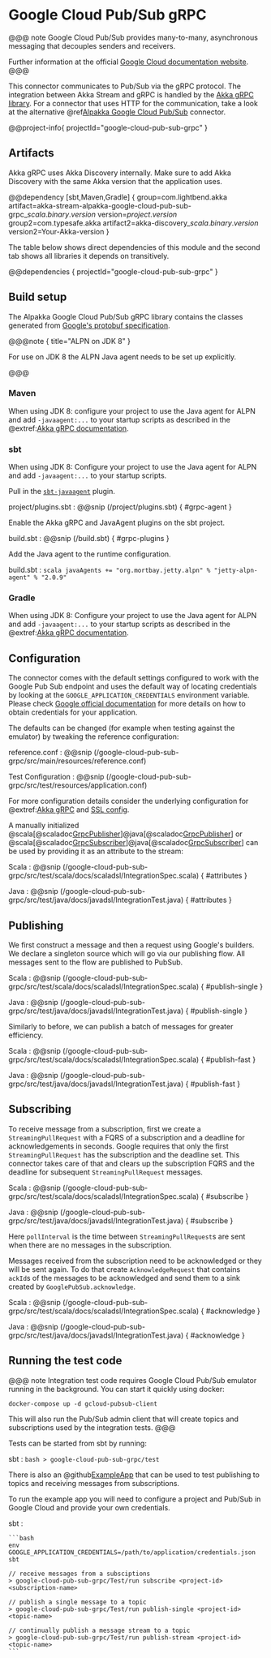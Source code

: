 # Google Cloud Pub/Sub gRPC

@@@ note
Google Cloud Pub/Sub provides many-to-many, asynchronous messaging that decouples senders and receivers.

Further information at the official [Google Cloud documentation website](https://cloud.google.com/pubsub/docs/overview).
@@@

This connector communicates to Pub/Sub via the gRPC protocol. The integration between Akka Stream and gRPC is handled by the
[Akka gRPC library](https://github.com/akka/akka-grpc). For a connector that uses HTTP for the communication, take a
look at the alternative @ref[Alpakka Google Cloud Pub/Sub](google-cloud-pub-sub.md) connector.

@@project-info{ projectId="google-cloud-pub-sub-grpc" }

## Artifacts

Akka gRPC uses Akka Discovery internally. Make sure to add Akka Discovery with the same Akka version that the application uses.

@@dependency [sbt,Maven,Gradle] {
  group=com.lightbend.akka
  artifact=akka-stream-alpakka-google-cloud-pub-sub-grpc_$scala.binary.version$
  version=$project.version$
  group2=com.typesafe.akka
  artifact2=akka-discovery_$scala.binary.version$
  version2=Your-Akka-version
}

The table below shows direct dependencies of this module and the second tab shows all libraries it depends on transitively.

@@dependencies { projectId="google-cloud-pub-sub-grpc" }

## Build setup

The Alpakka Google Cloud Pub/Sub gRPC library contains the classes generated from [Google's protobuf specification](https://github.com/googleapis/java-pubsub/tree/master/proto-google-cloud-pubsub-v1/).

@@@note { title="ALPN on JDK 8" }

For use on JDK 8 the ALPN Java agent needs to be set up explicitly.

@@@

### Maven

When using JDK 8: configure your project to use the Java agent for ALPN and add `-javaagent:...` to your startup scripts as described in the @extref:[Akka gRPC documentation](akka-grpc:/buildtools/maven.html#starting-your-akka-grpc-server-from-maven).

### sbt

When using JDK 8: Configure your project to use the Java agent for ALPN and add `-javaagent:...` to your startup scripts.

Pull in the [`sbt-javaagent`](https://github.com/sbt/sbt-javaagent) plugin.

project/plugins.sbt
: @@snip (/project/plugins.sbt) { #grpc-agent }

Enable the Akka gRPC and JavaAgent plugins on the sbt project.

build.sbt
: @@snip (/build.sbt) { #grpc-plugins }

Add the Java agent to the runtime configuration.

build.sbt
:   ```scala
    javaAgents += "org.mortbay.jetty.alpn" % "jetty-alpn-agent" % "2.0.9"
    ```

### Gradle

When using JDK 8: Configure your project to use the Java agent for ALPN and add `-javaagent:...` to your startup scripts as described in the @extref:[Akka gRPC documentation](akka-grpc:/buildtools/gradle.html#starting-your-akka-grpc-server-from-gradle).

## Configuration

The connector comes with the default settings configured to work with the Google Pub Sub endpoint and uses the default way of
locating credentials by looking at the `GOOGLE_APPLICATION_CREDENTIALS` environment variable. Please check
[Google official documentation](https://cloud.google.com/pubsub/docs/reference/libraries#setting_up_authentication) for more details
on how to obtain credentials for your application.

The defaults can be changed (for example when testing against the emulator) by tweaking the reference configuration:

reference.conf
: @@snip (/google-cloud-pub-sub-grpc/src/main/resources/reference.conf)

Test Configuration
: @@snip (/google-cloud-pub-sub-grpc/src/test/resources/application.conf)

For more configuration details consider the underlying configuration for @extref:[Akka gRPC](akka-grpc:/client/configuration.html) and [SSL config](https://lightbend.github.io/ssl-config/index.html).

A manually initialized @scala[@scaladoc[GrpcPublisher](akka.stream.alpakka.googlecloud.pubsub.grpc.scaladsl.GrpcPublisher)]@java[@scaladoc[GrpcPublisher](akka.stream.alpakka.googlecloud.pubsub.grpc.javadsl.GrpcPublisher)] or @scala[@scaladoc[GrpcSubscriber](akka.stream.alpakka.googlecloud.pubsub.grpc.scaladsl.GrpcSubscriber)]@java[@scaladoc[GrpcSubscriber](akka.stream.alpakka.googlecloud.pubsub.grpc.javadsl.GrpcSubscriber)] can be used by providing it as an attribute to the stream:

Scala
: @@snip (/google-cloud-pub-sub-grpc/src/test/scala/docs/scaladsl/IntegrationSpec.scala) { #attributes }

Java
: @@snip (/google-cloud-pub-sub-grpc/src/test/java/docs/javadsl/IntegrationTest.java) { #attributes }

## Publishing 

We first construct a message and then a request using Google's builders. We declare a singleton source which will go via our publishing flow. All messages sent to the flow are published to PubSub.

Scala
: @@snip (/google-cloud-pub-sub-grpc/src/test/scala/docs/scaladsl/IntegrationSpec.scala) { #publish-single }

Java
: @@snip (/google-cloud-pub-sub-grpc/src/test/java/docs/javadsl/IntegrationTest.java) { #publish-single }


Similarly to before, we can publish a batch of messages for greater efficiency.

Scala
: @@snip (/google-cloud-pub-sub-grpc/src/test/scala/docs/scaladsl/IntegrationSpec.scala) { #publish-fast }

Java
: @@snip (/google-cloud-pub-sub-grpc/src/test/java/docs/javadsl/IntegrationTest.java) { #publish-fast }

## Subscribing

To receive message from a subscription, first we create a `StreamingPullRequest` with a FQRS of a subscription and
a deadline for acknowledgements in seconds. Google requires that only the first `StreamingPullRequest` has the subscription
and the deadline set. This connector takes care of that and clears up the subscription FQRS and the deadline for subsequent
`StreamingPullRequest` messages.

Scala
: @@snip (/google-cloud-pub-sub-grpc/src/test/scala/docs/scaladsl/IntegrationSpec.scala) { #subscribe }

Java
: @@snip (/google-cloud-pub-sub-grpc/src/test/java/docs/javadsl/IntegrationTest.java) { #subscribe }

Here `pollInterval` is the time between `StreamingPullRequest`s are sent when there are no messages in the subscription.

Messages received from the subscription need to be acknowledged or they will be sent again. To do that create
`AcknowledgeRequest` that contains `ackId`s of the messages to be acknowledged and send them to a sink
created by `GooglePubSub.acknowledge`.

Scala
: @@snip (/google-cloud-pub-sub-grpc/src/test/scala/docs/scaladsl/IntegrationSpec.scala) { #acknowledge }

Java
: @@snip (/google-cloud-pub-sub-grpc/src/test/java/docs/javadsl/IntegrationTest.java) { #acknowledge }


## Running the test code

@@@ note
Integration test code requires Google Cloud Pub/Sub emulator running in the background. You can start it quickly using docker:

`docker-compose up -d gcloud-pubsub-client`

This will also run the Pub/Sub admin client that will create topics and subscriptions used by the
integration tests.
@@@

Tests can be started from sbt by running:

sbt
:   ```bash
    > google-cloud-pub-sub-grpc/test
    ```

There is also an @github[ExampleApp](/google-cloud-pub-sub-grpc/src/test/scala/docs/scaladsl/ExampleApp.scala) that can be used
to test publishing to topics and receiving messages from subscriptions.

To run the example app you will need to configure a project and Pub/Sub in Google Cloud and provide your own credentials.

sbt
:   &#9;

    ```bash
    env GOOGLE_APPLICATION_CREDENTIALS=/path/to/application/credentials.json sbt

    // receive messages from a subsciptions
    > google-cloud-pub-sub-grpc/Test/run subscribe <project-id> <subscription-name>

    // publish a single message to a topic
    > google-cloud-pub-sub-grpc/Test/run publish-single <project-id> <topic-name>

    // continually publish a message stream to a topic
    > google-cloud-pub-sub-grpc/Test/run publish-stream <project-id> <topic-name>
    ```
